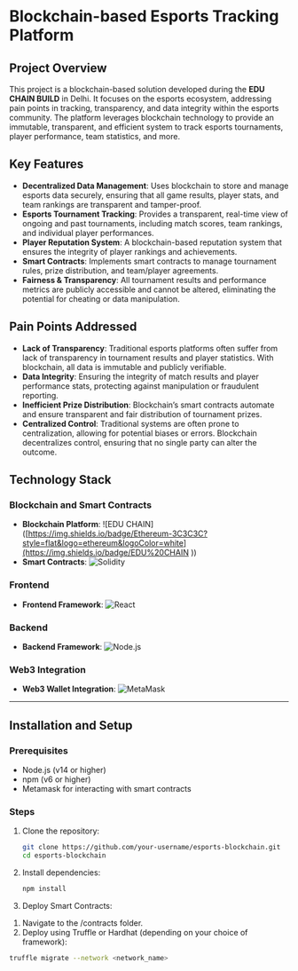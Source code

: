 # **Blockchain-based Esports Tracking Platform**

## **Project Overview**
This project is a blockchain-based solution developed during the **EDU CHAIN BUILD** in Delhi. It focuses on the esports ecosystem, addressing pain points in tracking, transparency, and data integrity within the esports community. The platform leverages blockchain technology to provide an immutable, transparent, and efficient system to track esports tournaments, player performance, team statistics, and more.

## **Key Features**
- **Decentralized Data Management**: Uses blockchain to store and manage esports data securely, ensuring that all game results, player stats, and team rankings are transparent and tamper-proof.
- **Esports Tournament Tracking**: Provides a transparent, real-time view of ongoing and past tournaments, including match scores, team rankings, and individual player performances.
- **Player Reputation System**: A blockchain-based reputation system that ensures the integrity of player rankings and achievements.
- **Smart Contracts**: Implements smart contracts to manage tournament rules, prize distribution, and team/player agreements.
- **Fairness & Transparency**: All tournament results and performance metrics are publicly accessible and cannot be altered, eliminating the potential for cheating or data manipulation.

## **Pain Points Addressed**
- **Lack of Transparency**: Traditional esports platforms often suffer from lack of transparency in tournament results and player statistics. With blockchain, all data is immutable and publicly verifiable.
- **Data Integrity**: Ensuring the integrity of match results and player performance stats, protecting against manipulation or fraudulent reporting.
- **Inefficient Prize Distribution**: Blockchain’s smart contracts automate and ensure transparent and fair distribution of tournament prizes.
- **Centralized Control**: Traditional systems are often prone to centralization, allowing for potential biases or errors. Blockchain decentralizes control, ensuring that no single party can alter the outcome.

## **Technology Stack**

### Blockchain and Smart Contracts
- **Blockchain Platform**: 
  ![EDU CHAIN]([https://img.shields.io/badge/Ethereum-3C3C3C?style=flat&logo=ethereum&logoColor=white](https://img.shields.io/badge/EDU%20CHAIN
))
- **Smart Contracts**: 
  ![Solidity](https://img.shields.io/badge/Solidity-363636?style=flat&logo=solidity&logoColor=white)

### Frontend
- **Frontend Framework**: 
  ![React](https://img.shields.io/badge/React-61DAFB?style=flat&logo=react&logoColor=black)
  
### Backend
- **Backend Framework**:
  ![Node.js](https://img.shields.io/badge/Node.js-339933?style=flat&logo=node.js&logoColor=white)

### Web3 Integration
- **Web3 Wallet Integration**:
  ![MetaMask](https://img.shields.io/badge/MetaMask-F6851D?style=flat&logo=metamask&logoColor=white)

---

## **Installation and Setup**
### Prerequisites
- Node.js (v14 or higher)
- npm (v6 or higher)
- Metamask for interacting with smart contracts

### Steps
1. Clone the repository:
   ```bash
   git clone https://github.com/your-username/esports-blockchain.git
   cd esports-blockchain
2. Install dependencies:
   ```bash
   npm install
3. Deploy Smart Contracts:

1) Navigate to the /contracts folder.
2) Deploy using Truffle or Hardhat (depending on your choice of framework):
  ```bash
  truffle migrate --network <network_name>




